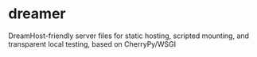 # dreamer
DreamHost-friendly server files for static hosting, scripted mounting, and transparent local testing, based on CherryPy/WSGI
